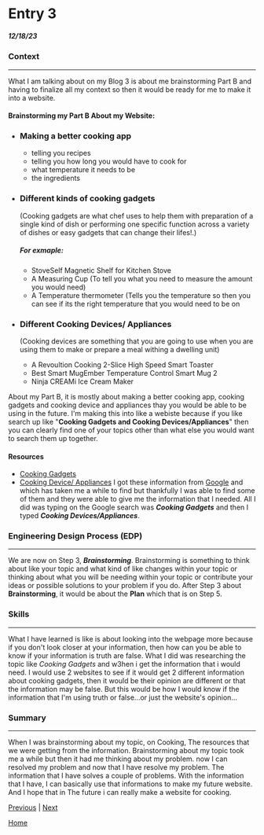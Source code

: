 # Entry 3
##### 12/18/23

### Context
---

What I am talking about on my Blog 3 is about me brainstorming Part B and having to finalize all my context so then it would be ready for me to make it into a website.

#### Brainstorming my Part B About my Website: 
* ### Making a better cooking app  
  - telling you recipes
  - telling you how long you would have to cook for
  - what temperature it needs to be
  - the ingredients

* ### Different kinds of cooking gadgets
  (Cooking gadgets are what chef uses to help them with preparation of a single kind of dish or performing one specific function across a variety of dishes or easy gadgets that can change their lifes!.) 
  ##### For exmaple:
  - StoveSelf Magnetic Shelf for Kitchen Stove  
  - A Measuring Cup (To tell you what you need to measure the amount you would need) 
  - A Temperature thermometer (Tells you the temperature so then you can see if its the right temperature that you would need to be on 

* ### Different Cooking Devices/ Appliances
  (Cooking devices are something that you are going to use when you are using them to make or prepare a meal withing a dwelling unit) 
  - A Revoultion Cooking 2-Slice High Speed Smart Toaster 
  - Best Smart MugEmber Temperature Control Smart Mug 2 
  - Ninja CREAMi Ice Cream Maker
 
About my Part B, it is mostly about making a better cooking app, cooking gadgets and cooking device and appliances thay you would be able to be using in the future. I'm making this into like a webiste because if you like search up like "**Cooking Gadgets and Cooking Devices/Appliances**" then you can clearly find one of your topics other than what else you would want to search them up together. 

#### Resources 
* [Cooking Gadgets](https://www.thespruceeats.com/best-kitchen-gadgets-4174050) 
* [Cooking Device/ Appliances](https://www.housebeautiful.com/shopping/home-gadgets/g22826031/smart-kitchen-appliances/)
  I got these information from [Google](https://www.google.com/?safe=active&ssui=on) and which has taken me a while to find but thankfully I was able to find some of them and they were able to give me the information that I needed. All I did was typing on the Google search was **_Cooking Gadgets_** and then I typed **_Cooking Devices/Appliances_**.

### Engineering Design Process (EDP)
---
We are now on Step 3, **_Brainstorming_**. Brainstorming is something to think about like your topic and what kind of like changes within your topic or thinking about what you will be needing within your topic or contribute your ideas or possible solutions to your problem if you do.  After Step 3 about **Brainstorming**, it would be about the **Plan** which that is on Step 5. 

### Skills 
---
What I have learned is like is about looking into the webpage more because if you don't look closer at your information, then how can you be able to know if your information is truth are false. What I did was researching the topic like *Cooking Gadgets* and w3hen i get the information that i would need. I would use 2 websites to see if it would get 2 different information about cooking gadgets, then it would be their opinion are different or that the information may be false. But this would be how I would know if the information that I'm using truth or false...or just the website's opinion...

### Summary
---
When I was brainstorming about my topic, on Cooking, The resources that we were getting from the information. Brainstorming about my topic took me a while but then it had me thinking about my problem. now I can resolved my problem and now that I have resolve my problem. The information that I have solves a couple of problems. With the information that I have, I can basically use that informations to make my future website. And I hope that in The future i can really make a website for cooking.


[Previous](entry01.md) | [Next](entry03.md)

[Home](../README.md)
